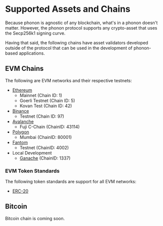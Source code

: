 # Supported Assets and Chains

Because phonon is agnostic of any blockchain, what's in a phonon doesn't matter. However, the phonon protocol supports any crypto-asset that uses the Secp256k1 signing curve.&#x20;

Having that said, the following chains have asset validators developed outside of the protocol that can be used in the development of phonon-based applications.

## EVM Chains

The following are EVM networks and their respective testnets: &#x20;

* [Ethereum](https://ethereum.org/en/)&#x20;
  * Mainnet (Chain ID: 1)
  * Goerli Testnet (Chain ID: 5)
  * Kovan Test (Chain ID: 42)
* [Binance](https://www.bnbchain.org/)
  * Testnet (Chain ID: 97)
* [Avalanche](https://www.avax.network/)
  * Fuji C-Chain (ChainID: 43114)
* [Polygon](https://polygon.technology/)
  * Mumbai (ChainID: 80001)
* [Fantom](https://fantom.foundation/)
  * Testnet (ChainID: 4002)
* Local Development
  * [Ganache](https://trufflesuite.com/ganache/) (ChainID: 1337)

### EVM Token Standards

The following token standards are support for all EVM networks:

* [ERC-20](https://ethereum.org/en/developers/docs/standards/tokens/erc-20/)

## Bitcoin

Bitcoin chain is coming soon.

